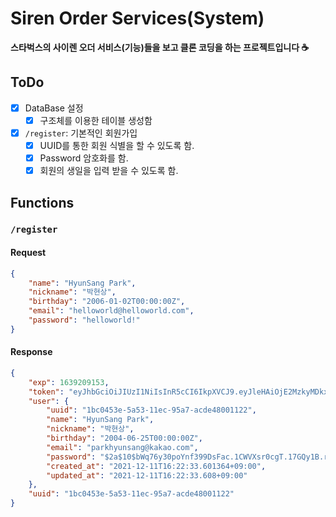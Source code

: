 # Siren Order Services(System)
**스타벅스의 사이렌 오더 서비스(기능)들을 보고 클론 코딩을 하는 프로젝트입니다 ☕️**

## ToDo
- [X] DataBase 설정
    - [X] 구조체를 이용한 테이블 생성함
- [X] `/register`: 기본적인 회원가입
    - [X] UUID를 통한 회원 식별을 할 수 있도록 함.
    - [X] Password 암호화를 함.
    - [X] 회원의 생일을 입력 받을 수 있도록 함.

## Functions
### `/register`
#### Request
```json
{
    "name": "HyunSang Park",
    "nickname": "박현상",
    "birthday": "2006-01-02T00:00:00Z",
    "email": "helloworld@helloworld.com",
    "password": "helloworld!"
}
```

#### Response
```json
{
    "exp": 1639209153,
    "token": "eyJhbGciOiJIUzI1NiIsInR5cCI6IkpXVCJ9.eyJleHAiOjE2MzkyMDkxNTMsInVzZXJfdXVpZCI6IjFiYzA0NTNlLTVhNTMtMTFlYy05NWE3LWFjZGU0ODAwMTEyMiJ9.zoRUInDcKQrHjhZ0twR6NpPzrLcRa1h4iowhl6hKBLI",
    "user": {
        "uuid": "1bc0453e-5a53-11ec-95a7-acde48001122",
        "name": "HyunSang Park",
        "nickname": "박현상",
        "birthday": "2004-06-25T00:00:00Z",
        "email": "parkhyunsang@kakao.com",
        "password": "$2a$10$bWq76y30poYnf399DsFac.1CWVXsr0cgT.17GQy1B.rt4LuYQ519y",
        "created_at": "2021-12-11T16:22:33.601364+09:00",
        "updated_at": "2021-12-11T16:22:33.608+09:00"
    },
    "uuid": "1bc0453e-5a53-11ec-95a7-acde48001122"
}
```
